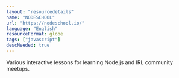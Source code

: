 ```yaml
---
layout: "resourcedetails"
name: "NODESCHOOL"
url: "https://nodeschool.io/"
language: "English"
resourceFormat: globe
tags: ["javascript"]
descNeeded: true
---
```


Various interactive lessons for learning Node.js and IRL community meetups.